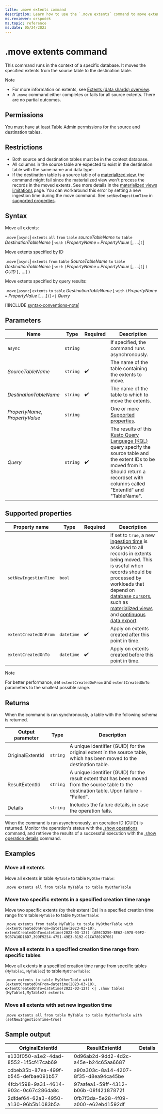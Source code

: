 ```yaml
---
title: .move extents command
description: Learn how to use the `.move extents` command to move extents from a source table to a destination table.
ms.reviewer: orspodek
ms.topic: reference
ms.date: 05/24/2023
---
```


# .move extents command

This command runs in the context of a specific database. It moves the specified extents from the source table to the destination table.

> [!NOTE]
>
> * For more information on extents, see [Extents (data shards) overview](extents-overview.md).
> * A `.move` command either completes or fails for all source extents. There are no partial outcomes.

## Permissions

You must have at least [Table Admin](../access-control/role-based-access-control.md) permissions for the source and destination tables.

## Restrictions

* Both source and destination tables must be in the context database.
* All columns in the source table are expected to exist in the destination table with the same name and data type.
* If the destination table is a source table of a [materialized view](materialized-views/materialized-view-overview.md), the command might fail since the materialized view won't process the records in the moved extents. See more details in the [materialized views limitations](materialized-views/materialized-views-limitations.md#the-materialized-view-source) page. You can workaround this error by setting a new ingestion time during the move command. See `setNewIngestionTime` in [supported properties](#supported-properties).

## Syntax

Move all extents:

`.move` [`async`] `extents` `all` `from` `table` *sourceTableName* `to` `table` *DestinationTableName* [ `with` `(`*PropertyName* `=` *PropertyValue* [`,` ...]`)`]

Move extents specified by ID:

`.move` [`async`] `extents` `from` `table` *SourceTableName* `to` `table` *DestinationTableName* [ `with` `(`*PropertyName* `=` *PropertyValue* [`,` ...]`)`] `(` *GUID* [`,` ...] `)`

Move extents specified by query results:

`.move` [`async`] `extents` `to` `table` *DestinationTableName* [ `with` `(`*PropertyName* `=` *PropertyValue* [`,`...]`)`] `<|` *Query*

[!INCLUDE [syntax-conventions-note](../includes/syntax-conventions-note.md)]

## Parameters

|Name|Type|Required|Description|
|--|--|--|--|
|`async`| `string` ||If specified, the command runs asynchronously.|
|*SourceTableName*| `string` | :heavy_check_mark:|The name of the table containing the extents to move.|
|*DestinationTableName*| `string` | :heavy_check_mark:|The name of the table to which to move the extents.|
|*PropertyName*, *PropertyValue*| `string` ||One or more [Supported properties](#supported-properties).|
|*Query*| `string` | :heavy_check_mark:|The results of this [Kusto Query Language (KQL)](../query/index.md) query specify the source table and the extent IDs to be moved from it. Should return a recordset with columns called "ExtentId" and "TableName".|

## Supported properties

| Property name | Type | Required | Description |
|--|--|--|--|
| `setNewIngestionTime` | `bool` |  | If set to `true`, a new [ingestion time](../query/ingestion-time-function.md) is assigned to all records in extents being moved. This is useful when records should be processed by workloads that depend on [database cursors](database-cursor.md), such as [materialized views](materialized-views/materialized-view-overview.md) and [continuous data export](data-export/continuous-data-export.md). |
| `extentCreatedOnFrom` | `datetime` |  :heavy_check_mark: | Apply on extents created after this point in time. |
| `extentCreatedOnTo` | `datetime` |  :heavy_check_mark: | Apply on extents created before this point in time. |

> [!NOTE]
> For better performance, set `extentCreatedOnFrom` and `extentCreatedOnTo` parameters to the smallest possible range.

## Returns

When the command is run synchronously, a table with the following schema is returned.

| Output parameter | Type | Description |
|--|--|--|
| OriginalExtentId | `string` | A unique identifier (GUID) for the original extent in the source table, which has been moved to the destination table. |
| ResultExtentId | `string` | A unique identifier (GUID) for the result extent that has been moved from the source table to the destination table. Upon failure - "Failed". |
| Details | `string` | Includes the failure details, in case the operation fails. |

When the command is run asynchronously, an operation ID (GUID) is returned. Monitor the operation's status with the [.show operations](show-operations.md) command, and retrieve the results of a successful execution with the [.show operation details](show-operation-details.md) command.

## Examples

### Move all extents

Move all extents in table `MyTable` to table `MyOtherTable`:

```kusto
.move extents all from table MyTable to table MyOtherTable
```

### Move two specific extents in a specified creation time range

Move two specific extents (by their extent IDs) in a specified creation time range from table `MyTable` to table `MyOtherTable`:

```kusto
.move extents from table MyTable to table MyOtherTable with (extentCreatedOnFrom=datetime(2023-03-10), extentCreatedOnTo=datetime(2023-03-12)) (AE6CD250-BE62-4978-90F2-5CB7A10D16D7,399F9254-4751-49E3-8192-C1CA78020706)
```

### Move all extents in a specified creation time range from specific tables

Move all extents in a specified creation time range from specific tables (`MyTable1`, `MyTable2`) to table `MyOtherTable`:

```kusto
.move extents to table MyOtherTable with (extentCreatedOnFrom=datetime(2023-03-10), extentCreatedOnTo=datetime(2023-03-12)) <| .show tables (MyTable1,MyTable2) extents
```

### Move all extents with set new ingestion time

```kusto
.move extents all from table MyTable to table MyOtherTable with (setNewIngestionTime=true)
```

## Sample output

|OriginalExtentId |ResultExtentId| Details
|---|---|---
|e133f050-a1e2-4dad-8552-1f5cf47cab69 |0d96ab2d-9dd2-4d2c-a45e-b24c65aa6687|
|cdbeb35b-87ea-499f-b545-defbae091b57 |a90a303c-8a14-4207-8f35-d8ea94ca45be|
|4fcb4598-9a31-4614-903c-0c67c286da8c |97aafea1-59ff-4312-b06b-08f42187872f|
|2dfdef64-62a3-4950-a130-96b5b1083b5a |0fb7f3da-5e28-4f09-a000-e62eb41592df|
